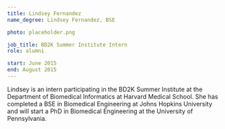 ```yaml
---
title: Lindsey Fernandez
name_degree: Lindsey Fernandez, BSE

photo: placeholder.png

job_title: BD2K Summer Institute Intern
role: alumni

start: June 2015
end: August 2015
---
```

Lindsey is an intern participating in the BD2K Summer Institute at the Department of Biomedical Informatics at Harvard Medical School. She has completed a BSE in Biomedical Engineering at Johns Hopkins University and will start a PhD in Biomedical Engineering at the University of Pennsylvania.